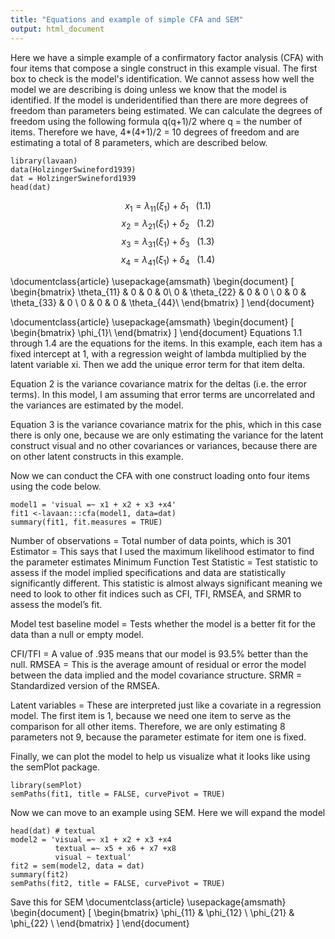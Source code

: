 ```yaml
---
title: "Equations and example of simple CFA and SEM"
output: html_document
---
```

Here we have a simple example of a confirmatory factor analysis (CFA) with four items that compose a single construct in this example visual.  The first box to check is the model's identification.  We cannot assess how well the model we are describing is doing unless we know that the model is identified.  If the model is underidentified than there are more degrees of freedom than parameters being estimated.  We can calculate the degrees of freedom using the following formula q(q+1)/2 where q = the number of items.  Therefore we have, 4*(4+1)/2 = 10 degrees of freedom and are estimating a total of 8 parameters, which are described below. 
```{r}
library(lavaan)
data(HolzingerSwineford1939)
dat = HolzingerSwineford1939
head(dat)
```
$${x_{1} = \lambda_{11}(\xi_{1})+ \delta_{1}}~~~ (1.1)$$ 
$${x_{2} = \lambda_{21}(\xi_{1})+ \delta_{2}}~~~ (1.2)$$ 
$${x_{3} = \lambda_{31}(\xi_{1})+ \delta_{3}}~~~ (1.3)$$ 
$${x_{4} = \lambda_{41}(\xi_{1})+ \delta_{4}}~~~ (1.4)$$



\documentclass{article}
\usepackage{amsmath}
\begin{document}
\[
\begin{bmatrix}
    \theta_{11} & 0  & 0 & 0\\
    0  & \theta_{22}  & 0 & 0 \\
    0 & 0 & \theta_{33} & 0 \\
    0 & 0 & 0 & \theta_{44}\\
\end{bmatrix}
\]
\end{document}

\documentclass{article}
\usepackage{amsmath}
\begin{document}
\[
\begin{bmatrix}
    \phi_{1}\\
\end{bmatrix}
\]
\end{document}
Equations 1.1 through 1.4 are the equations for the items.  In this example, each item has a fixed intercept at 1, with a regression weight of lambda multiplied by the latent variable xi.  Then we add the unique error term for that item delta.  

Equation 2 is the variance covariance matrix for the deltas (i.e. the error terms).  In this model, I am assuming that error terms are uncorrelated and the variances are estimated by the model.

Equation 3 is the variance covariance matrix for the phis, which in this case there is only one, because we are only estimating the variance for the latent construct visual and no other covariances or variances, because there are on other latent constructs in this example.    

Now we can conduct the CFA with one construct loading onto four items using the code below.
```{r}
model1 = 'visual =~ x1 + x2 + x3 +x4'
fit1 <-lavaan:::cfa(model1, data=dat)
summary(fit1, fit.measures = TRUE)
```
Number of observations = Total number of data points, which is 301
Estimator = This says that I used the maximum likelihood estimator to find the parameter estimates
Minimum Function Test Statistic = Test statistic to assess if the model implied specifications and data are statistically significantly different.  This statistic is almost always significant meaning we need to look to other fit indices such as CFI, TFI, RMSEA, and SRMR to assess the model’s fit.

Model test baseline model = Tests whether the model is a better fit for the data than a null or empty model.  

CFI/TFI = A value of .935 means that our model is 93.5% better than the null. 
RMSEA = This is the average amount of residual or error the model between the data implied and the model covariance structure.
SRMR = Standardized version of the RMSEA.

Latent variables = These are interpreted just like a covariate in a regression model.  The first item is 1, because we need one item to serve as the comparison for all other items.  Therefore, we are only estimating 8 parameters not 9, because the parameter estimate for item one is fixed.  

Finally, we can plot the model to help us visualize what it looks like using the semPlot package.
```{r}
library(semPlot)
semPaths(fit1, title = FALSE, curvePivot = TRUE)
```
Now we can move to an example using SEM.  Here we will expand the model
```{r}
head(dat) # textual
model2 = 'visual =~ x1 + x2 + x3 +x4
          textual =~ x5 + x6 + x7 +x8
          visual ~ textual'
fit2 = sem(model2, data = dat)
summary(fit2)
semPaths(fit2, title = FALSE, curvePivot = TRUE)
```


Save this for SEM
\documentclass{article}
\usepackage{amsmath}
\begin{document}
\[
\begin{bmatrix}
    \phi_{11}       & \phi_{12} \\
    \phi_{21}       & \phi_{22} \\
\end{bmatrix}
\]
\end{document}


